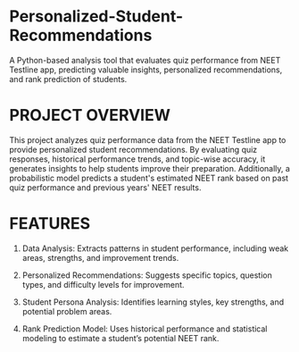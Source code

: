 # Personalized-Student-Recommendations
A Python-based analysis tool that evaluates quiz performance from NEET Testline app, predicting valuable insights, personalized recommendations, and rank prediction of students.


# PROJECT OVERVIEW

This project analyzes quiz performance data from the NEET Testline app to provide personalized student recommendations. By evaluating quiz responses, historical performance trends, and topic-wise accuracy, it generates insights to help students improve their preparation. Additionally, a probabilistic model predicts a student's estimated NEET rank based on past quiz performance and previous years' NEET results.

# FEATURES

1) Data Analysis: Extracts patterns in student performance, including weak areas, strengths, and improvement trends.

2) Personalized Recommendations: Suggests specific topics, question types, and difficulty levels for improvement.

3) Student Persona Analysis: Identifies learning styles, key strengths, and potential problem areas.

4) Rank Prediction Model: Uses historical performance and statistical modeling to estimate a student’s potential NEET rank.

